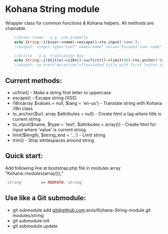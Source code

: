 Kohana String module
====================

Wrapper class for common functions & Kohana helpers.
All methods are chainable.

```php
    //$user->name - e.g. orm property
    echo String::i($user->name)->escape()->to_input('name');
    //output: <input type="text" name="name" value="Escaped user name" />

    //$title - e.g. tranlsation key
    echo String::i($title)->i18n()->ucfirst()->limit(46)->to_anchor('my/action');
    //output: <a href="my/action">Translated title with first letter in upperca...</a>
```

Current methods:
----------------

* ucfirst() - Make a string first letter to uppercase
* escape()  - Escape string (XSS)
* i18n(array $values = null, $lang = 'en-us')   - Translate string with Kohana i18n class
* to_anchor($url, array $attributes = null)     - Create html a tag where title is current string
* to_input($name, $type = 'text', $attributes = array()) - Create html for input where 'value' is current string
* limit($length, $string_end = '...') - Limit string
* trim() - Strip whitespaces around string

Quick start:
------------
Add following line at bootstrap.php file in modules array "Kohana::modules(array());"
```php
'string'		=> MODPATH.'string'
```


Use like a Git submodule:
-------------------------
* git submodule add git@github.com:aivis/Kohana-String-module.git modules/string
* git submodule init
* git submodule update

